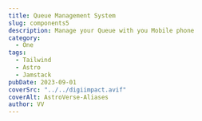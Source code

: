 ```yaml
---
title: Queue Management System
slug: components5
description: Manage your Queue with you Mobile phone
category:
  - One
tags:
  - Tailwind
  - Astro
  - Jamstack
pubDate: 2023-09-01
coverSrc: "../../digiimpact.avif"
coverAlt: AstroVerse-Aliases
author: VV
---
```

